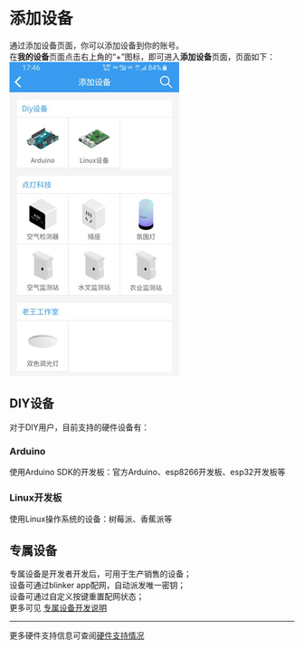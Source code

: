 # 添加设备  
通过添加设备页面，你可以添加设备到你的账号。  
在**我的设备**页面点击右上角的“+”图标，即可进入**添加设备**页面，页面如下：  
![](assets/005/01-1.jpg)

## DIY设备
对于DIY用户，目前支持的硬件设备有：  
### Arduino  
使用Arduino SDK的开发板：官方Arduino、esp8266开发板、esp32开发板等  

### Linux开发板  
使用Linux操作系统的设备：树莓派、香蕉派等  

## 专属设备  
专属设备是开发者开发后，可用于生产销售的设备；  
设备可通过blinker app配网，自动派发唯一密钥；  
设备可通过自定义按键重置配网状态；  
更多可见 [专属设备开发说明](?file=009-专属设备开发/00-开发说明 "专属设备开发说明")

***
更多硬件支持信息可查阅[硬件支持情况](?file=003-硬件开发/01-支持的设备 "支持的设备")  